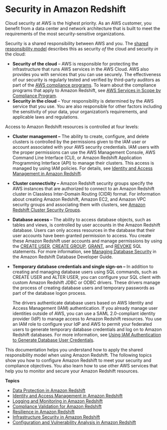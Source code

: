 # Security in Amazon Redshift<a name="iam-redshift-user-mgmt"></a>

Cloud security at AWS is the highest priority\. As an AWS customer, you benefit from a data center and network architecture that is built to meet the requirements of the most security\-sensitive organizations\.

Security is a shared responsibility between AWS and you\. The [shared responsibility model](https://aws.amazon.com/compliance/shared-responsibility-model/) describes this as security *of* the cloud and security *in* the cloud:
+ **Security of the cloud** – AWS is responsible for protecting the infrastructure that runs AWS services in the AWS Cloud\. AWS also provides you with services that you can use securely\. The effectiveness of our security is regularly tested and verified by third\-party auditors as part of the [AWS compliance programs](https://aws.amazon.com/compliance/programs/)\. To learn about the compliance programs that apply to Amazon Redshift, see [AWS Services in Scope by Compliance Program](https://aws.amazon.com/compliance/services-in-scope/)\.
+ **Security in the cloud** – Your responsibility is determined by the AWS service that you use\. You are also responsible for other factors including the sensitivity of your data, your organization’s requirements, and applicable laws and regulations\. 

Access to Amazon Redshift resources is controlled at four levels:
+ **Cluster management –** The ability to create, configure, and delete clusters is controlled by the permissions given to the IAM user or account associated with your AWS security credentials\. IAM users with the proper permissions can use the AWS Management Console, AWS Command Line Interface \(CLI\), or Amazon Redshift Application Programming Interface \(API\) to manage their clusters\. This access is managed by using IAM policies\. For details, see [Identity and Access Management in Amazon Redshift](redshift-iam-authentication-access-control.md)\.
+ **Cluster connectivity –** Amazon Redshift security groups specify the AWS instances that are authorized to connect to an Amazon Redshift cluster in Classless Inter\-Domain Routing \(CIDR\) format\. For information about creating Amazon Redshift, Amazon EC2, and Amazon VPC security groups and associating them with clusters, see [Amazon Redshift Cluster Security Groups](working-with-security-groups.md)\.
+  **Database access –** The ability to access database objects, such as tables and views, is controlled by user accounts in the Amazon Redshift database\. Users can only access resources in the database that their user accounts have been granted permission to access\. You create these Amazon Redshift user accounts and manage permissions by using the [CREATE USER](https://docs.aws.amazon.com/redshift/latest/dg/r_CREATE_USER.html), [CREATE GROUP](https://docs.aws.amazon.com/redshift/latest/dg/r_CREATE_GROUP.html), [GRANT](https://docs.aws.amazon.com/redshift/latest/dg/r_GRANT.html), and [REVOKE](https://docs.aws.amazon.com/redshift/latest/dg/r_REVOKE.html) SQL statements\. For more information, see [Managing Database Security](https://docs.aws.amazon.com/redshift/latest/dg/r_Database_objects.html) in the Amazon Redshift Database Developer Guide\. 
+ **Temporary database credentials and single sign\-on –** In addition to creating and managing database users using SQL commands, such as CREATE USER and ALTER USER, you can configure your SQL client with custom Amazon Redshift JDBC or ODBC drivers\. These drivers manage the process of creating database users and temporary passwords as part of the database logon process\.

  The drivers authenticate database users based on AWS Identity and Access Management \(IAM\) authentication\. If you already manage user identities outside of AWS, you can use a SAML 2\.0\-compliant identity provider \(IdP\) to manage access to Amazon Redshift resources\. You use an IAM role to configure your IdP and AWS to permit your federated users to generate temporary database credentials and log on to Amazon Redshift databases\. For more information, see [Using IAM Authentication to Generate Database User Credentials](generating-user-credentials.md)\.

This documentation helps you understand how to apply the shared responsibility model when using Amazon Redshift\. The following topics show you how to configure Amazon Redshift to meet your security and compliance objectives\. You also learn how to use other AWS services that help you to monitor and secure your Amazon Redshift resources\. 

**Topics**
+ [Data Protection in Amazon Redshift](security-data-protection.md)
+ [Identity and Access Management in Amazon Redshift](redshift-iam-authentication-access-control.md)
+ [Logging and Monitoring in Amazon Redshift](security-incident-response.md)
+ [Compliance Validation for Amazon Redshift](security-compliance.md)
+ [Resilience in Amazon Redshift](security-disaster-recovery-resiliency.md)
+ [Infrastructure Security in Amazon Redshift](security-network-isolation.md)
+ [Configuration and Vulnerability Analysis in Amazon Redshift](security-vulnerability-analysis-and-management.md)